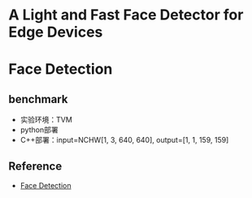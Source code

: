 # A Light and Fast Face Detector for Edge Devices
# Face Detection

##  benchmark
 - 实验环境：TVM
 - python部署
 - C++部署：input=NCHW[1, 3, 640, 640], output=[1, 1, 159, 159]

 
##  Reference
 - [Face Detection](https://github.com/YonghaoHe/A-Light-and-Fast-Face-Detector-for-Edge-Devices/tree/master/face_detection)
